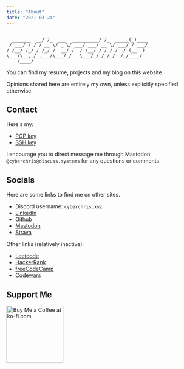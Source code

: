 ```yaml
---
title: "About"
date: "2021-03-24"
---
```


```
              __                   __         _     
  _______  __/ /_  ___  __________/ /_  _____(_)____
 / ___/ / / / __ \/ _ \/ ___/ ___/ __ \/ ___/ / ___/
/ /__/ /_/ / /_/ /  __/ /  / /__/ / / / /  / (__  ) 
\___/\__, /_.___/\___/_/   \___/_/ /_/_/  /_/____/  
    /____/                                          
```

You can find my résumé, projects and my blog on this website.

Opinions shared here are entirely my own, unless explicitly specified otherwise.

## Contact

Here's my:
- [PGP key](/Chris_0x992C9E2D_public.asc)
- [SSH key](/id_rsa_pub.txt)

I encourage you to direct message me through Mastodon `@cyberchris@discuss.systems`
for any questions or comments.

## Socials

Here are some links to find me on other sites.

* Discord username: `cyberchris.xyz`
* [LinkedIn](https://www.linkedin.com/in/chris-tomy/) 
* [Github](https://github.com/cyber-chris)
* [Mastodon](https://discuss.systems/@cyberchris)
* [Strava](https://strava.app.link/OdOWvjEXRUb)

Other links (relatively inactive):

* [Leetcode](https://leetcode.com/thevirtuoso1973/)
* [HackerRank](https://www.hackerrank.com/thevirtuoso1973)
* [freeCodeCamp](https://www.freecodecamp.org/thevirtuoso1973)
* [Codewars](https://www.codewars.com/users/thevirtuoso1973)

## Support Me

<a href='https://ko-fi.com/T6T2105I3' target='_blank'>
  <img width="150" style="display: inline-block;"
       src='https://az743702.vo.msecnd.net/cdn/kofi5.png?v=2'
       border='0' alt='Buy Me a Coffee at ko-fi.com' /></a>
